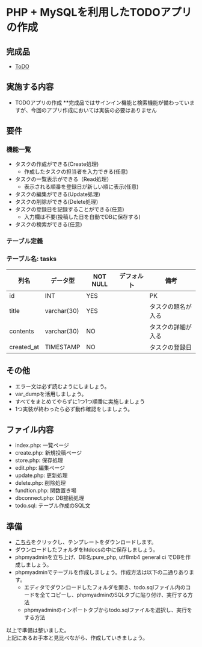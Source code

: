 # PHP + MySQLを利用したTODOアプリの作成

## 完成品
- [ToDO](https://ooptodo.herokuapp.com/)

## 実施する内容
- TODOアプリの作成
**完成品ではサインイン機能と検索機能が備わっていますが、今回のアプリ作成においては実装の必要はありません

## 要件
### 機能一覧
- タスクの作成ができる(Create処理)
  - 作成したタスクの担当者を入力できる(任意)
- タスクの一覧表示ができる（Read処理）
  - 表示される順番を登録日が新しい順に表示(任意)
- タスクの編集ができる(Update処理)
- タスクの削除ができる(Delete処理)
- タスクの登録日を記録することができる(任意)
  - 入力欄は不要(投稿した日を自動でDBに保存する)
- タスクの検索ができる(任意)

### テーブル定義
### テーブル名: tasks
| 列名        | データ型    | NOT NULL | デフォルト | 備考                 |
| ----------- | ----------- | -------- | ---------- | -------------------- |
| id          | INT         | YES      |            | PK                   |
| title       | varchar(30) | YES      |            | タスクの題名が入る   |
| contents    | varchar(30) | NO       |            | タスクの詳細が入る   |
| created_at  | TIMESTAMP   | NO       |            | タスクの登録日       |


## その他
- エラー文は必ず読むようにしましょう。
- var_dumpを活用しましょう。
- すべてをまとめてやらずに1つ1つ順番に実施しましょう
- 1つ実装が終わったら必ず動作確認をしましょう。

## ファイル内容
- index.php: 一覧ページ
- create.php: 新規投稿ページ
- store.php: 保存処理
- edit.php: 編集ページ
- update.php: 更新処理
- delete.php: 削除処理
- fundtion.php: 関数置き場
- dbconnect.php: DB接続処理
- todo.sql: テーブル作成のSQL文

## 準備
- [こちら](https://github.com/NexSeed00/STO/blob/master/02_PHP%E5%9F%BA%E7%A4%8E/PHP/Todo/pure_todo_template.zip?raw=true)をクリックし、テンプレートをダウンロードします。
- ダウンロードしたフォルダをhtdocsの中に保存しましょう。
- phpmyadminを立ち上げ、DB名:pure_php, utf8mb4 general ci でDBを作成しましょう。
- phpmyadminでテーブルを作成しましょう。作成方法は以下の二通りあります。
  - エディタでダウンロードしたフォルダを開き、todo.sqlファイル内のコードを全てコピーし、phpmyadminのSQLタブに貼り付け、実行する方法
  - phpmyadminのインポートタブからtodo.sqlファイルを選択し、実行をする方法

以上で準備は整いました。<br>
上記にあるお手本と見比べながら、作成していきましょう。



